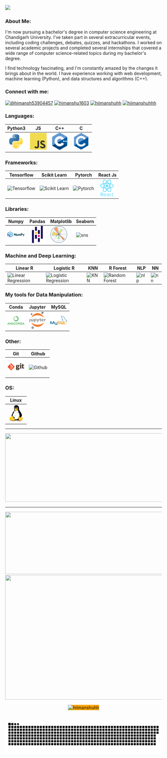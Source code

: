 
![](https://github-profile-trophy.vercel.app/?username=hiimanshuhh&theme=radical&no-frame=false&no-bg=true&margin-w=4)

### About Me:    
I'm now pursuing a bachelor's degree in computer science engineering at Chandigarh University. I've taken part in several extracurricular events, including coding challenges, debates, quizzes, and hackathons. I worked on several academic projects and completed several internships that covered a wide range of computer science-related topics during my bachelor's degree.

I find technology fascinating, and I'm constantly amazed by the changes it brings about in the world. I have experience working with web development, machine learning (Python), and data structures and algorithms (C++).


<h3 align="left">Connect with me:</h3>
<p align="left">
<a href="https://twitter.com/@himansh53904457" target="blank"><img align="center" src="https://raw.githubusercontent.com/rahuldkjain/github-profile-readme-generator/master/src/images/icons/Social/twitter.svg" alt="@himansh53904457" height="30" width="40" /></a>
<a href="https://linkedin.com/in/himanshu1603" target="blank"><img align="center" src="https://raw.githubusercontent.com/rahuldkjain/github-profile-readme-generator/master/src/images/icons/Social/linked-in-alt.svg" alt="himanshu1603" height="30" width="40" /></a>
<a href="https://kaggle.com/hiimanshuhh" target="blank"><img align="center" src="https://raw.githubusercontent.com/rahuldkjain/github-profile-readme-generator/master/src/images/icons/Social/kaggle.svg" alt="hiimanshuhh" height="30" width="40" /></a>
<a href="https://instagram.com/hiimanshuhhh" target="blank"><img align="center" src="https://raw.githubusercontent.com/rahuldkjain/github-profile-readme-generator/master/src/images/icons/Social/instagram.svg" alt="hiimanshuhhh" height="30" width="40" /></a>
</p>

### Languages:
| Python3 | JS | C++ | C |   
|----------|----------|----------|-----|
|  <img src="https://github.com/devicons/devicon/blob/master/icons/python/python-original.svg" title="Python"  alt="Python" width="55" height="55"/> | <img src="https://github.com/devicons/devicon/blob/master/icons/javascript/javascript-original.svg" title="JavaScript" alt="JavaScript" width="55" height="55"/> | <img src="https://raw.githubusercontent.com/devicons/devicon/master/icons/cplusplus/cplusplus-original.svg" title="C++" alt="Solidity" width="55" height="55"/> | <img src="https://github.com/devicons/devicon/blob/master/icons/c/c-original.svg" title="C"  alt="C" width="55" height="55"/> |  

### Frameworks:
| Tensorflow | Scikit Learn | Pytorch | React Js |
|----------|----------|----------|----------|
|  <img src="https://uxwing.com/wp-content/themes/uxwing/download/brands-and-social-media/google-tensorflow-icon.png" title="Tensorflow"  alt="Tensorflow" width="55" height="55"/> | <img src="https://upload.wikimedia.org/wikipedia/commons/0/05/Scikit_learn_logo_small.svg" title="Scikit Learn" alt="Scikit Learn" width="55" height="55"/> | <img src="https://blog.christianperone.com/wp-content/uploads/2023/12/torch_logo-248x300.png" title="Pytorch" alt="Pytorch" width="55" height="55"/> | <img src="https://raw.githubusercontent.com/devicons/devicon/master/icons/react/react-original-wordmark.svg" title="React JS"  alt="React JS" width="55" height="55"/>|

### Libraries:
| Numpy | Pandas | Matplotlib | Seaborn |   
|----------|----------|----------|-----|
| <img src="https://github.com/devicons/devicon/blob/master/icons/numpy/numpy-original-wordmark.svg" title="Numpy" alt="Numpy" width="55" height="55"/>| <img src="https://github.com/devicons/devicon/blob/master/icons/pandas/pandas-original.svg" title="Pandas" alt="Pandas" width="55" height="55"/>|   <img src="https://github.com/devicons/devicon/blob/master/icons/matplotlib/matplotlib-original.svg" title="mpl" alt="mpl" width="55" height="55"/>| <img src="https://user-images.githubusercontent.com/315810/92159303-30d41100-edfb-11ea-8107-1c5352202571.png" title="sns" alt="sns" width="55" height="55"/>| 

### Machine and Deep Learning:

| Linear R | Logistic R | KNN | R Forest | NLP | NN | 
|----------|----------|----------|----------|----------|----------|
|  <img src="https://brookewenig.com/img/LinearRegression/linear-regress2.png" title="Linear Regression"  alt="Linear Regression" width="55" height="55"/>| <img src="https://cdn-icons-png.flaticon.com/512/9304/9304479.png" title="Logistic Regression"  alt="Logistic Regression" width="55" height="55"/>|  <img src="https://miro.medium.com/v2/resize:fit:1270/format:webp/1*WQmkAPKje9-1Lenh-Fs0Xw.png" title="KNN" alt="KNN" width="55" height="55"/>|  <img src="https://static.vecteezy.com/system/resources/previews/039/202/122/large_2x/random-forest-algorithm-color-icon-illustration-vector.jpg" title="Random Forest" alt="Random Forest" width="55" height="55"/>| <img src="https://cdn-icons-png.flaticon.com/512/9831/9831299.png" title="nlp" alt="nlp" width="55" height="55"/>| <img src="https://cdn-icons-png.flaticon.com/512/6461/6461928.png" title="nn" alt="nn" width="55" height="55"/>|

### My tools for Data Manipulation:

| Conda | Jupyter | MySQL |
|----------|----------|----------|
|<img src="https://github.com/devicons/devicon/blob/master/icons/anaconda/anaconda-original-wordmark.svg" title="Anaconda" alt="Conda" width="55" height="55"/>|<img src="https://github.com/devicons/devicon/blob/master/icons/jupyter/jupyter-original-wordmark.svg" title="Jupiter" alt="Jupiter" width="55" height="55"/>|<img src="https://github.com/devicons/devicon/blob/master/icons/mysql/mysql-original-wordmark.svg" title="MySQL" alt="MySQL" width="55" height="55"/>|

### Other:

| Git | Github |
|----------|----------|
|<img src="https://github.com/devicons/devicon/blob/master/icons/git/git-original-wordmark.svg" title="Git" alt="Git" width="55" height="55"/>|<img src="https://camo.githubusercontent.com/6859b81bad9211632c09ba0ba5aff3ce23d87f38bd199a05cfdd67b70d8ef58e/68747470733a2f2f6564656e742e6769746875622e696f2f537570657254696e7949636f6e732f696d616765732f7376672f6769746875622e737667" title="Github" alt="Github" width="55" height="55"/>|

### OS:

| Linux | 
|----------|
| <img src="https://github.com/devicons/devicon/blob/master/icons/linux/linux-original.svg" title="Linux" alt="Linux" width="55" height="55"/> | 

---

  
<p align="center">
  <img width="800" height="220" src="https://github-readme-streak-stats.herokuapp.com/?user=hiimanshuhh&theme=highcontrast&hide_border=true&border_radius=5&card_width=800">
</p>


---

<p align="center">
  <img width="600" height="200" src="https://github-readme-stats.vercel.app/api?username=hiimanshuhh&show_icons=true&theme=vision-friendly-dark">

  
  <img width="800" height="400" src="https://github-readme-stats.vercel.app/api/top-langs/?username=hiimanshuhh&size_weight=0.0005&count_weight=0.3&layout=compact&theme=vision-friendly-dark">
</p>


<div id="header" align="center">
  <img style="background-color:orange;" src="https://quotes-github-readme.vercel.app/api?type=horizontal&theme=radical" alt="hiimanshuhh" alt=""/>
</div>

<div id="header" align="center">
  <img src="https://komarev.com/ghpvc/?username=hiimanshuhh&style=for-the-badge&color=orange" alt=""/>
</div>

<p align="center">
 <img width="1000" src="github-snake.svg" alt="snake"/>
</p>





